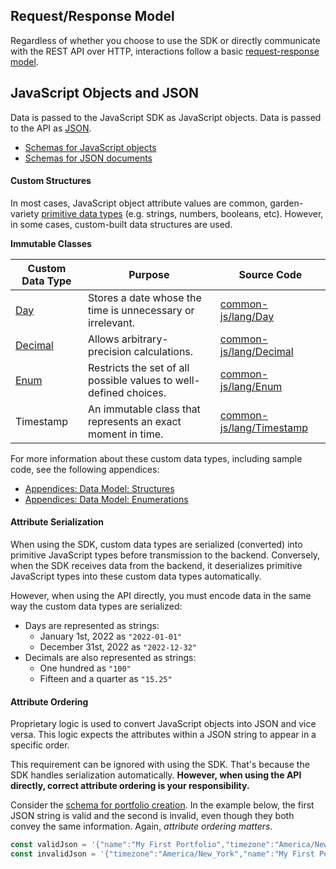 ## Request/Response Model

Regardless of whether you choose to use the SDK or directly communicate with the REST API over HTTP, interactions follow a basic [request-response model](https://en.wikipedia.org/wiki/Request%E2%80%93response).

## JavaScript Objects and JSON

Data is passed to the JavaScript SDK as JavaScript objects. Data is passed to the API as [JSON](https://en.wikipedia.org/wiki/JSON).

* [Schemas for JavaScript objects](/content/sdk/lib-data?id=schema)
* [Schemas for JSON documents](/content/api_reference?id=schemas)

#### Custom Structures

In most cases, JavaScript object attribute values are common, garden-variety [primitive data types](https://developer.mozilla.org/en-US/docs/Web/JavaScript/Data_structures#primitive_values) (e.g. strings, numbers, booleans, etc).  However, in some cases, custom-built data structures are used.

**Immutable Classes**

| Custom Data Type                                                | Purpose                                                           | Source Code                                                                                     |
|-----------------------------------------------------------------|-------------------------------------------------------------------|-------------------------------------------------------------------------------------------------|
| [Day](/content/appendices/data_model_structures?id=day)         | Stores a date whose the time is unnecessary or irrelevant.        | [common-js/lang/Day](https://github.com/barchart/common-js/blob/master/lang/Day.js)             |
| [Decimal](/content/appendices/data_model_structures?id=decimal) | Allows arbitrary-precision calculations.                          | [common-js/lang/Decimal](https://github.com/barchart/common-js/blob/master/lang/Decimal.js)     |
| [Enum](/content/appendices/data_model_structures?id=enum)       | Restricts the set of all possible values to well-defined choices. | [common-js/lang/Enum](https://github.com/barchart/common-js/blob/master/lang/Enum.js)           |
| Timestamp                                                       | An immutable class that represents an exact moment in time.       | [common-js/lang/Timestamp](https://github.com/barchart/common-js/blob/master/lang/Timestamp.js) |

For more information about these custom data types, including sample code, see the following appendices:

* [Appendices: Data Model: Structures](/content/appendices/data_model_structures)
* [Appendices: Data Model: Enumerations](/content/appendices/data_model_enumerations)

#### Attribute Serialization

When using the SDK, custom data types are serialized (converted) into primitive JavaScript types before transmission to the backend. Conversely, when the SDK receives data from the backend, it deserializes primitive JavaScript types into these custom data types automatically. 

However, when using the API directly, you must encode data in the same way the custom data types are serialized:

* Days are represented as strings:
  * January 1st, 2022 as `"2022-01-01"`
  * December 31st, 2022 as `"2022-12-32"`
* Decimals are also represented as strings:
  * One hundred as `"100"`
  * Fifteen and a quarter as `"15.25"`

#### Attribute Ordering

Proprietary logic is used to convert JavaScript objects into JSON and vice versa. This logic expects the attributes within a JSON string to appear in a specific order. 

This requirement can be ignored with using the SDK. That's because the SDK handles serialization automatically. **However, when using the API directly, correct attribute ordering is your responsibility.** 

Consider the [schema for portfolio creation](/content/api/components?id=schemasportfolio-create). In the example below, the first JSON string is valid and the second is invalid, even though they both convey the same information. Again, _attribute ordering matters_.


```javascript
const validJson = '{"name":"My First Portfolio","timezone":"America/New_York","defaults":{"cash":false,"currency":"USD","reinvest":false}}';
const invalidJson = '{"timezone":"America/New_York","name":"My First Portfolio","defaults":{"cash":false,"currency":"USD","reinvest":false}}';
```


